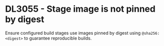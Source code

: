 # DL3055 - Stage image is not pinned by digest

Ensure configured build stages use images pinned by digest using
`@sha256:<digest>` to guarantee reproducible builds.

